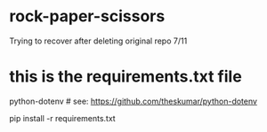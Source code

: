 # rock-paper-scissors
Trying to recover after deleting original repo 7/11


# this is the requirements.txt file

python-dotenv # see: https://github.com/theskumar/python-dotenv

pip install -r requirements.txt